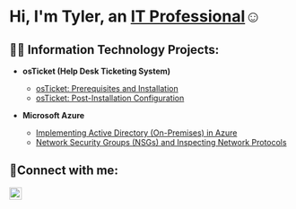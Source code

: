 <h1>Hi, I'm Tyler, an <a href="https://linkedin.com/in/Josh">IT Professional</a>☺</h1>

<h2>👨‍💻 Information Technology Projects:</h2>

- <b>osTicket (Help Desk Ticketing System)</b>
  - [osTicket: Prerequisites and Installation](https://github.com/Tyler338/osticket-prereqs)
  - [osTicket: Post-Installation Configuration](https://github.com/Tyler338/osTicket-Post-Installation-Configuration)

- <b>Microsoft Azure</b>
  - [ Implementing Active Directory (On-Premises) in Azure](https://github.com/Tyler338/On-premises-Active-Directory-Deployed-in-the-Cloud-Azure-)
  - [Network Security Groups (NSGs) and Inspecting Network Protocols](https://github.com/Tyler338/Network-Security-Groups-NSGs-and-Inspecting-Network-Protocols)

<h2>🤳Connect with me:</h2>


[<img align="left" alt="Tyler | LinkedIn" width="22px" src="https://cdn.jsdelivr.net/npm/simple-icons@v3/icons/linkedin.svg" />][linkedin]



[linkedin]: https://linkedin.com/in/tyler-stephens-6734a1264
